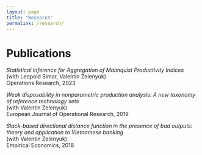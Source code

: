 ```yaml
---
layout: page
title: "Research"
permalink: /research/
---
```


# Publications

*Statistical Inference for Aggregation of Malmquist Productivity Indices* \
(with Leopold Simar, Valentin Zelenyuk) \
Operations Research, 2023

*Weak disposability in nonparametric production analysis: A new taxonomy of reference technology sets* \
(with Valentin Zelenyuk) \
European Journal of Operational Research, 2019

*Slack-based directional distance function in the presence of bad outputs: theory and application to Vietnamese banking* \
(with Valentin Zelenyuk) \
Empirical Economics, 2018
